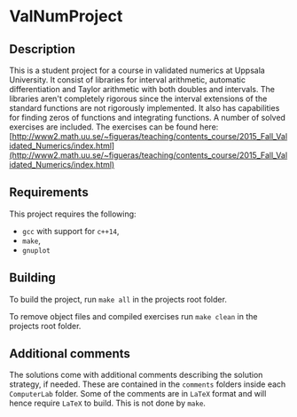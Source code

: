 # ValNumProject

## Description

This is a student project for a course in validated numerics at Uppsala
University. It consist of libraries for interval arithmetic, automatic
differentiation and Taylor arithmetic with both doubles and intervals. The
libraries aren't completely rigorous since the interval extensions of the
standard functions are not rigorously implemented. It also has capabilities for
finding zeros of functions and integrating functions. A number of solved
exercises are included. The exercises can be found here:
[http://www2.math.uu.se/~figueras/teaching/contents_course/2015_Fall_Validated_Numerics/index.html](http://www2.math.uu.se/~figueras/teaching/contents_course/2015_Fall_Validated_Numerics/index.html)

## Requirements

This project requires the following:

* `gcc` with support for `c++14`,
* `make`,
* `gnuplot`

## Building

To build the project, run `make all` in the projects root folder.

To remove object files and compiled exercises run `make clean` in the projects
root folder.

## Additional comments

The solutions come with additional comments describing the solution strategy, if
needed. These are contained in the `comments` folders inside each `ComputerLab`
folder. Some of the comments are in `LaTeX` format and will hence require
`LaTeX` to build. This is not done by `make`.
